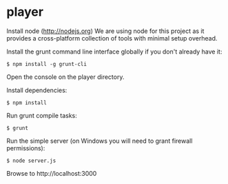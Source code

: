 player
======

Install node (http://nodejs.org)
We are using node for this project as it provides a cross-platform collection of tools with minimal setup overhead.

Install the grunt command line interface globally if you don't already have it:

```$ npm install -g grunt-cli```

Open the console on the player directory.

Install dependencies:

```$ npm install```

Run grunt compile tasks:

```$ grunt```

Run the simple server (on Windows you will need to grant firewall permissions):

```$ node server.js```

Browse to http://localhost:3000

